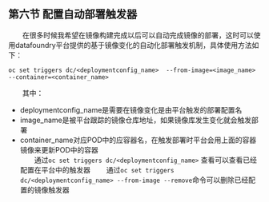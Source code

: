 ##  第六节 配置自动部署触发器
　　在很多时候我希望在镜像构建完成以后可以自动完成镜像的部署，这时可以使用datafoundry平台提供的基于镜像变化的自动化部署触发机制，具体使用方法如下：
```
oc set triggers dc/<deploymentconfig_name>  --from-image=<image_name> --container=<container_name>
```
　　其中：  
*  deploymentconfig_name是需要在镜像变化是由平台触发的部署配置名
*  image_name是被平台跟踪的镜像仓库地址，如果镜像库发生变化就会触发部署   
*  container_name对应POD中的应容器名，在触发部署时平台会用上面的容器镜像来更新POD中的容器   
　　通过`oc set triggers dc/<deploymentconfig_name>`  查看可以查看已经配置在平台中的触发器
　　通过`oc set triggers dc/<deploymentconfig_name> --from-image --remove`命令可以删除已经配置的镜像触发器